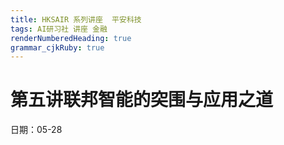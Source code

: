```yaml
---
title: HKSAIR 系列讲座  平安科技
tags: AI研习社 讲座 金融
renderNumberedHeading: true
grammar_cjkRuby: true
---
```


# 第五讲联邦智能的突围与应用之道
日期：05-28

